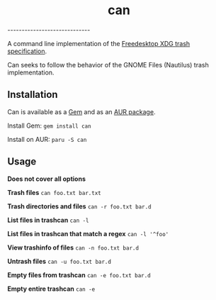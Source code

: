 <h1 style="text-align: center;">can</h1>
-----------------------------

A command line implementation of the [Freedesktop XDG trash
specification](https://specifications.freedesktop.org/trash-spec/trashspec-latest.html).

Can seeks to follow the behavior of the GNOME Files
(Nautilus) trash implementation.

## Installation

Can is available as a
[Gem](https://rubygems.org/gems/can_cli) and as an [AUR
package](https://aur.archlinux.org/packages/can).

Install Gem:
`gem install can`

Install on AUR:
`paru -S can`

## Usage

**Does not cover all options**

**Trash files**
`can foo.txt bar.txt`

**Trash directories and files**
`can -r foo.txt bar.d`

**List files in trashcan**
`can -l`

**List files in trashcan that match a regex**
`can -l '^foo'`

**View trashinfo of files**
`can -n foo.txt bar.d`

**Untrash files**
`can -u foo.txt bar.d`

**Empty files from trashcan**
`can -e foo.txt bar.d`

**Empty entire trashcan**
`can -e`
